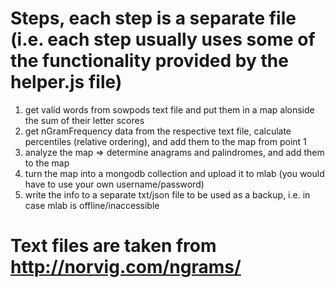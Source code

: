 # Steps, each step is a separate file (i.e. each step usually uses some of the functionality provided by the helper.js file)

1. get valid words from sowpods text file and put them in a map alonside the sum of their letter scores
2. get nGramFrequency data from the respective text file, calculate percentiles (relative ordering), and add them to the map from point 1
3. analyze the map => determine anagrams and palindromes, and add them to the map
4. turn the map into a mongodb collection and upload it to mlab (you would have to use your own username/password)
5. write the info to a separate txt/json file to be used as a backup, i.e. in case mlab is offline/inaccessible

# Text files are taken from http://norvig.com/ngrams/
